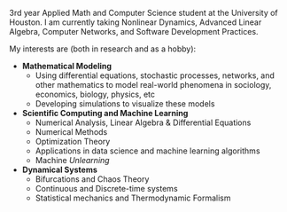 
<!---
mo-oloo/mo-oloo is a ✨ special ✨ repository because its `README.md` (this file) appears on your GitHub profile.
You can click the Preview link to take a look at your changes.
--->
3rd year Applied Math and Computer Science student at the University of Houston. I am currently taking Nonlinear Dynamics, Advanced Linear Algebra, Computer Networks, and Software Development Practices.

My interests are (both in research and as a hobby):
- **Mathematical Modeling**
  - Using differential equations, stochastic processes, networks, and other mathematics to model real-world phenomena in sociology, economics, biology, physics, etc
  - Developing simulations to visualize these models
- **Scientific Computing and Machine Learning**
  - Numerical Analysis, Linear Algebra & Differential Equations
  - Numerical Methods
  - Optimization Theory
  - Applications in data science and machine learning algorithms
  - Machine *Unlearning*
- **Dynamical Systems**
  - Bifurcations and Chaos Theory
  - Continuous and Discrete-time systems
  - Statistical mechanics and Thermodynamic Formalism
